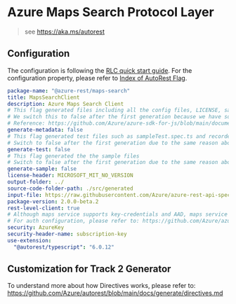 # Azure Maps Search Protocol Layer

> see <https://aka.ms/autorest>

## Configuration

The configuration is following the [RLC quick start guide](https://github.com/Azure/azure-sdk-for-js/blob/main/documentation/RLC-Swagger-quickstart.md).
For the configuration property, please refer to [Index of AutoRest Flag](https://github.com/Azure/autorest/blob/main/docs/generate/flags.md).

```yaml
package-name: "@azure-rest/maps-search"
title: MapsSearchClient
description: Azure Maps Search Client
# This flag generated files including all the config files, LICENSE, sample.env, and package.json.
# We switch this to false after the first generation because we have some manual changes in these files and don't want them get overwrite.
# Reference: https://github.com/Azure/azure-sdk-for-js/blob/main/documentation/RLC-quickstart.md#how-to-generate-rlc
generate-metadata: false
# This flag generated test files such as sampleTest.spec.ts and recordedClient.ts.
# Switch to false after the first generation due to the same reason above.
generate-test: false
# This flag generated the the sample files
# Switch to false after the first generation due to the same reason above.
generate-sample: false
license-header: MICROSOFT_MIT_NO_VERSION
output-folder: ../
source-code-folder-path: ./src/generated
input-file: https://raw.githubusercontent.com/Azure/azure-rest-api-specs/main/specification/maps/data-plane/Search/stable/2023-06-01/search.json
package-version: 2.0.0-beta.2
rest-level-client: true
# Although maps service supports key-credentials and AAD, maps service requires header "ms-x-client-id", which is different from the standard AAD, so we don't generate AAD code and implement ourselves.
# For auth configuration, please refer to: https://github.com/Azure/azure-sdk-for-js/blob/main/documentation/RLC-quickstart.md#how-to-configure-authentication
security: AzureKey
security-header-name: subscription-key
use-extension:
  "@autorest/typescript": "6.0.12"
```

## Customization for Track 2 Generator

To understand more about how Directives works, please refer to: <https://github.com/Azure/autorest/blob/main/docs/generate/directives.md>
